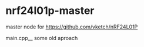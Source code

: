 # nrf24l01p-master
master node for  https://github.com/vketch/nRF24L01P

main.cpp__ some old aproach
